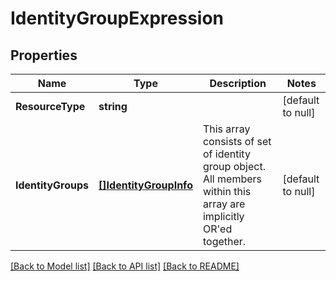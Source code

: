 # IdentityGroupExpression

## Properties
Name | Type | Description | Notes
------------ | ------------- | ------------- | -------------
**ResourceType** | **string** |  | [default to null]
**IdentityGroups** | [**[]IdentityGroupInfo**](IdentityGroupInfo.md) | This array consists of set of identity group object. All members within this array are implicitly OR&#x27;ed together. | [default to null]

[[Back to Model list]](../README.md#documentation-for-models) [[Back to API list]](../README.md#documentation-for-api-endpoints) [[Back to README]](../README.md)

